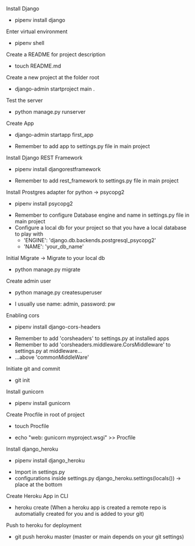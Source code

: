 Install Django

- pipenv install django

Enter virtual environment

- pipenv shell

Create a README for project description

- touch README.md

Create a new project at the folder root

- django-admin startproject main .

Test the server

- python manage.py runserver

Create App

- django-admin startapp first_app

* Remember to add app to settings.py file in main project

Install Django REST Framework

- pipenv install djangorestframework

* Remember to add rest_framework to settings.py file in main project

Install Prostgres adapter for python -> psycopg2

- pipenv install psycopg2

* Remember to configure Database engine and name in settings.py file in main project
* Configure a local db for your project so that you have a local database to play with
  - 'ENGINE': 'django.db.backends.postgresql_psycopg2'
  - 'NAME': 'your_db_name'

Initial Migrate -> Migrate to your local db

- python manage.py migrate

Create admin user

- python manage.py createsuperuser

* I usually use name: admin, password: pw

Enabling cors

- pipenv install django-cors-headers

* Remember to add 'corsheaders' to settings.py at installed apps
* Remember to add 'corsheaders.middleware.CorsMiddleware' to settings.py at middleware...
* ...above 'commonMiddleWare'

Initiate git and commit

- git init

Install gunicorn

- pipenv install gunicorn

Create Procfile in root of project

- touch Procfile

* echo "web: gunicorn myproject.wsgi" >> Procfile

Install django_heroku

- pipenv install django_heroku

* Import in settings.py
* configurations inside settings.py django_heroku.settings(locals()) -> place at the bottom

Create Heroku App in CLI

- heroku create
  (When a heroku app is created a remote repo is automatially created for you and is added to your git)

Push to heroku for deployment

- git push heroku master
  (master or main depends on your git settings)
